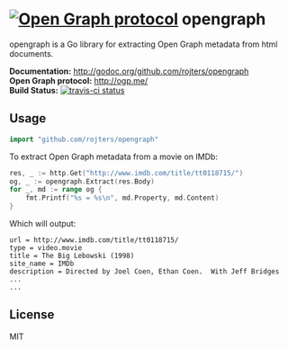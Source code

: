 # [![Open Graph protocol](http://imgur.com/pqFdEuo.png?1)](http://ogp.me/) opengraph #

opengraph is a Go library for extracting Open Graph metadata from html documents.

**Documentation:** <http://godoc.org/github.com/rojters/opengraph>  
**Open Graph protocol:** <http://ogp.me/>  
**Build Status:** [![travis-ci status](https://api.travis-ci.org/rojters/opengraph.png)](https://travis-ci.org/rojters/opengraph)  

## Usage ##

```go
import "github.com/rojters/opengraph"
```

To extract Open Graph metadata from a movie on IMDb:
```go
res, _ := http.Get("http://www.imdb.com/title/tt0118715/")
og, _ := opengraph.Extract(res.Body)
for _, md := range og {
	fmt.Printf("%s = %s\n", md.Property, md.Content)
}
```

Which will output:
```
url = http://www.imdb.com/title/tt0118715/
type = video.movie
title = The Big Lebowski (1998)
site_name = IMDb
description = Directed by Joel Coen, Ethan Coen.  With Jeff Bridges ...
...
```

## License ##

MIT
